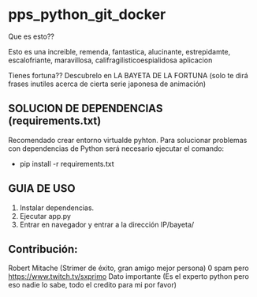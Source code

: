 # pps_python_git_docker
Que es esto??

Esto es una increible, remenda, fantastica, alucinante, estrepidamte, escalofriante, maravillosa, califragilisticoespialidosa aplicacion

Tienes fortuna??
Descubrelo en LA BAYETA DE LA FORTUNA (solo te dirá frases inutiles acerca de cierta serie japonesa de animación)


## SOLUCION DE DEPENDENCIAS (requirements.txt)
Recomendado crear entorno virtualde pyhton.
Para solucionar problemas con dependencias de Python será necesario ejecutar el comando:

- pip install -r requirements.txt

## GUIA DE USO
1. Instalar dependencias.
2. Ejecutar app.py
3. Entrar en navegador y entrar a la dirección IP/bayeta/<numero de frases>


## Contribución:
Robert Mitache (Strimer de éxito, gran amigo mejor persona) 0 spam pero https://www.twitch.tv/sxprimo
Dato importante (Es el experto python pero eso nadie lo sabe, todo el credito para mi por favor)
